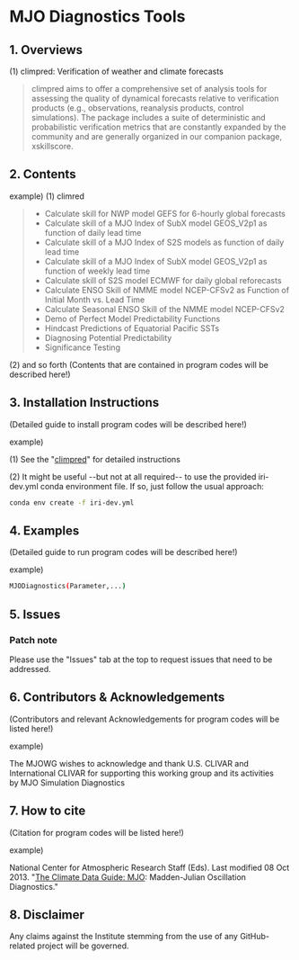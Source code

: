 # MJO Diagnostics Tools

## 1. Overviews
(1) climpred: Verification of weather and climate forecasts
>  climpred aims to offer a comprehensive set of analysis tools for assessing the quality of dynamical forecasts relative to verification products (e.g., observations, reanalysis products, control simulations). The package includes a suite of deterministic and probabilistic verification metrics that are constantly expanded by the community and are generally organized in our companion package, xskillscore.


## 2. Contents
example)
(1) climred </br>
>  - Calculate skill for NWP model GEFS for 6-hourly global forecasts
>  - Calculate skill of a MJO Index of SubX model GEOS_V2p1 as function of daily lead time
>  - Calculate skill of a MJO Index of S2S models as function of daily lead time
>  - Calculate skill of a MJO Index of SubX model GEOS_V2p1 as function of weekly lead time
>  - Calculate skill of S2S model ECMWF for daily global reforecasts
>  - Calculate ENSO Skill of NMME model NCEP-CFSv2 as Function of Initial Month vs. Lead Time
>  - Calculate Seasonal ENSO Skill of the NMME model NCEP-CFSv2
>  - Demo of Perfect Model Predictability Functions
>  - Hindcast Predictions of Equatorial Pacific SSTs
>  - Diagnosing Potential Predictability
>  - Significance Testing

(2) and so forth
(Contents that are contained in program codes will be described here!)

## 3. Installation Instructions
(Detailed guide to install program codes will be described here!)

example)

(1) See the "[climpred]" for detailed instructions

(2) It might be useful --but not at all required-- to use the provided iri-dev.yml conda environment file. If so, just follow the usual approach:
```sh
conda env create -f iri-dev.yml
```

## 4. Examples
(Detailed guide to run program codes will be described here!)

example)

```sh
MJODiagnostics(Parameter,...)
```

## 5. Issues
### Patch note
Please use the "Issues" tab at the top to request issues that need to be addressed.


## 6. Contributors & Acknowledgements
(Contributors and relevant Acknowledgements for program codes will be listed here!)

example)

The MJOWG wishes to acknowledge and thank U.S. CLIVAR and International CLIVAR for supporting this working group and its activities </br>
by MJO Simulation Diagnostics

## 7. How to cite
(Citation for program codes will be listed here!)

example)

National Center for Atmospheric Research Staff (Eds). Last modified 08 Oct 2013. "[The Climate Data Guide: MJO]: Madden-Julian Oscillation Diagnostics." 

## 8. Disclaimer
Any claims against the Institute stemming from the use of any GitHub-related project will be governed.


  [climpred]: https://climpred.readthedocs.io/en/stable/examples.html#subseasonal
  [Manual]: https://climatedataguide.ucar.edu/climate-data/mjo-madden-julian-oscillation-diagnostics
  [The Climate Data Guide: MJO]: https://climatedataguide.ucar.edu/climate-data/mjo-madden-julian-oscillation-diagnostics

